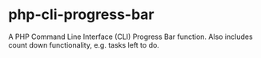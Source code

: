 php-cli-progress-bar
====================

A PHP Command Line Interface (CLI) Progress Bar function. Also includes count down functionality, e.g. tasks left to do. 
